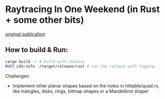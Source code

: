 # Raytracing In One Weekend (in Rust + some other bits)
[original publication](https://raytracing.github.io/)

## How to build & Run:
```bash
cargo build -r # build with release
RUST_LOG=info ./target/release/rust # run the release with logging 
```

Challanges: 
  - Implement other planar shapes based on the notes in hittable/quad.rs, 
    like traingles, disks, rings, bitmap shapes or a Mandelbrot shape!